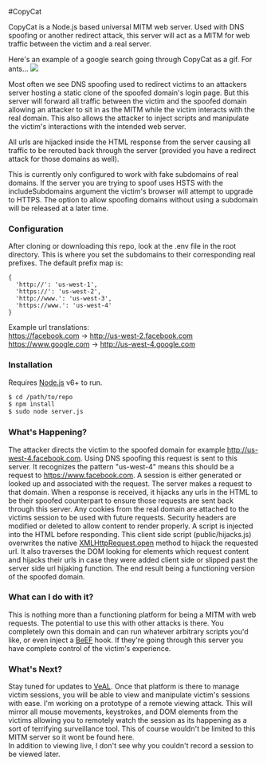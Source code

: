 #CopyCat

CopyCat is a Node.js based universal MITM web server. Used with DNS spoofing or another redirect attack, this server will act as a MITM for web traffic between the victim and a real server.

Here's an example of a google search going through CopyCat as a gif. For ants...
![](https://zippy.gfycat.com/ThunderousSoggyGreatargus.gif)

Most often we see DNS spoofing used to redirect victims to an attackers server hosting a static clone of the spoofed domain's login page. But this server will forward all traffic between the victim and the spoofed domain allowing an attacker to sit in as the MITM while the victim interacts with the real domain. This also allows the attacker to inject scripts and manipulate the victim's interactions with the intended web server.

All urls are hijacked inside the HTML response from the server causing all traffic to be rerouted back through the server (provided you have a redirect attack for those domains as well).

This is currently only configured to work with fake subdomains of real domains. If the server you are trying to spoof uses HSTS with the includeSubdomains argument the victim's browser will attempt to upgrade to HTTPS. The option to allow spoofing domains without using a subdomain will be released at a later time.

### Configuration

After cloning or downloading this repo, look at the .env file in the root directory. This is where you set the subdomains to their corresponding real prefixes. The default prefix map is:

```
{
  'http://': 'us-west-1',
  'https://': 'us-west-2',
  'http://www.': 'us-west-3',
  'https://www.': 'us-west-4'
}
```
Example url translations:  
https://facebook.com -> http://us-west-2.facebook.com  
https://www.google.com -> http://us-west-4.google.com  


### Installation

Requires [Node.js](https://nodejs.org/) v6+ to run.

```sh
$ cd /path/to/repo
$ npm install
$ sudo node server.js
```

### What's Happening?
The attacker directs the victim to the spoofed domain for example http://us-west-4.facebook.com. Using DNS spoofing this request is sent to this server. It recognizes the pattern "us-west-4" means this should be a request to https://www.facebook.com. A session is either generated or looked up and associated with the request. The server makes a request to that domain. When a response is received, it hijacks any urls in the HTML to be their spoofed counterpart to ensure those requests are sent back through this server. Any cookies from the real domain are attached to the victims session to be used with future requests. Security headers are modified or deleted to allow content to render properly. A script is injected into the HTML before responding. This client side script (public/hijacks.js) overwrites the native [XMLHttpRequest.open](https://developer.mozilla.org/en-US/docs/Web/API/XMLHttpRequest/open) method to hijack the requested url. It also traverses the DOM looking for elements which request content and hijacks their urls in case they were added client side or slipped past the server side url hijaking function. The end result being a functioning version of the spoofed domain.

### What can I do with it?
This is nothing more than a functioning platform for being a MITM with web requests. The potential to use this with other attacks is there. You completely own this domain and can run whatever arbitrary scripts you'd like, or even inject a [BeEF](http://beefproject.com/) hook. If they're going through this server you have complete control of the victim's experience.

### What's Next?
Stay tuned for updates to [VeAL](https://github.com/compewter/veal). Once that platform is there to manage victim sessions, you will be able to view and manipulate victim's sessions with ease.
I'm working on a prototype of a remote viewing attack. This will mirror all mouse movements, keystrokes, and DOM elements from the victims allowing you to remotely watch the session as its happening as a sort of terrifying surveillance tool. This of course wouldn't be limited to this MITM server so it wont be found here.  
In addition to viewing live, I don't see why you couldn't record a session to be viewed later.
